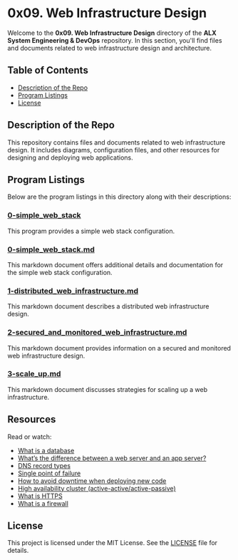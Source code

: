 # 0x09. Web Infrastructure Design

Welcome to the **0x09. Web Infrastructure Design** directory of the **ALX System Engineering & DevOps** repository. In this section, you'll find files and documents related to web infrastructure design and architecture.

## Table of Contents

- [Description of the Repo](#description-of-the-repo)
- [Program Listings](#program-listings)
- [License](#license)

## Description of the Repo

This repository contains files and documents related to web infrastructure design. It includes diagrams, configuration files, and other resources for designing and deploying web applications.

## Program Listings

Below are the program listings in this directory along with their descriptions:

### [0-simple_web_stack](https://github.com/iakev/alx-system_engineering-devops/blob/main/0x09-web_infrastructure_design/0-simple_web_stack)

This program provides a simple web stack configuration.

### [0-simple_web_stack.md](https://github.com/iakev/alx-system_engineering-devops/blob/main/0x09-web_infrastructure_design/0-simple_web_stack.md)

This markdown document offers additional details and documentation for the simple web stack configuration.

### [1-distributed_web_infrastructure.md](https://github.com/iakev/alx-system_engineering-devops/blob/main/0x09-web_infrastructure_design/1-distributed_web_infrastructure.md)

This markdown document describes a distributed web infrastructure design.

### [2-secured_and_monitored_web_infrastructure.md](https://github.com/iakev/alx-system_engineering-devops/blob/main/0x09-web_infrastructure_design/2-secured_and_monitored_web_infrastructure.md)

This markdown document provides information on a secured and monitored web infrastructure design.

### [3-scale_up.md](https://github.com/iakev/alx-system_engineering-devops/blob/main/0x09-web_infrastructure_design/3-scale_up.md)

This markdown document discusses strategies for scaling up a web infrastructure.

## Resources

Read or watch:

- [What is a database](https://example.com/database-link)
- [What’s the difference between a web server and an app server?](https://example.com/server-difference-link)
- [DNS record types](https://example.com/dns-record-types-link)
- [Single point of failure](https://example.com/single-point-failure-link)
- [How to avoid downtime when deploying new code](https://example.com/avoid-downtime-link)
- [High availability cluster (active-active/active-passive)](https://example.com/high-availability-link)
- [What is HTTPS](https://example.com/https-link)
- [What is a firewall](https://example.com/firewall-link)

## License

This project is licensed under the MIT License. See the [LICENSE](https://github.com/iakev/alx-system_engineering_devops/blob/main/LICENSE) file for details.
